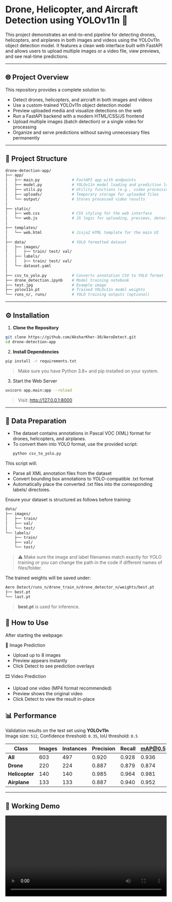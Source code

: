 # Drone, Helicopter, and Aircraft Detection using YOLOv11n 🚁

This project demonstrates an end-to-end pipeline for detecting drones, helicopters, and airplanes in both images and videos using the YOLOv11n object detection model. It features a clean web interface built with FastAPI and allows users to upload multiple images or a video file, view previews, and see real-time predictions.

---

## 🌐 Project Overview

This repository provides a complete solution to:
- Detect drones, helicopters, and aircraft in both images and videos
- Use a custom-trained YOLOv11n object detection model
- Preview uploaded media and visualize detections on the web
- Run a FastAPI backend with a modern HTML/CSS/JS frontend
- Upload multiple images (batch detection) or a single video for processing
- Organize and serve predictions without saving unnecessary files permanently

--- 

## 📁 Project Structure

```bash
drone-detection-app/
├── app/
│   ├── main.py              # FastAPI app with endpoints
│   ├── model.py             # YOLOv11n model loading and prediction logic
│   ├── utils.py             # Utility functions (e.g., video processing)
│   ├── uploads/             # Temporary storage for uploaded files
│   └── output/              # Stores processed video results
│
├── static/
│   ├── web.css              # CSS styling for the web interface
│   └── web.js               # JS logic for uploading, previews, detection
│
├── templates/
│   └── web.html             # Jinja2 HTML template for the main UI
│
├── data/                    # YOLO formatted dataset
│   ├── images/
│   │   ├── train/ test/ val/
│   ├── labels/
│   │   ├── train/ test/ val/
│   └── dataset.yaml
│
├── csv_to_yolo.py           # Converts annotation CSV to YOLO format
├── drone_detection.ipynb    # Model training notebook
├── test.jpg                 # Example image
├── yolov11n.pt              # Trained YOLOv11n model weights
└── runs_n/, runs/           # YOLO training outputs (optional)
```

---

## ⚙️ Installation

1. **Clone the Repository**

```bash
git clone https://github.com/AksharKher-30/AeroDetect.git
cd drone-detection-app
```

2.  **Install Dependencies**

```bash
pip install -r requirements.txt
```
> Make sure you have Python 3.8+ and pip installed on your system.

3. Start the Web Server

```bash
uvicorn app.main:app --reload
```
> Visit: http://127.0.0.1:8000

--- 

## 📁 Data Preparation
- The dataset contains annotations in Pascal VOC (XML) format for drones, helicopters, and airplanes.
- To convert them into YOLO format, use the provided script:
  ```bash
  python csv_to_yolo.py
  ```
This script will:
- Parse all XML annotation files from the dataset
- Convert bounding box annotations to YOLO-compatible .txt format
- Automatically place the converted .txt files into the corresponding labels/ directoies.
  
Ensure your dataset is structured as follows before training:
```bash
data/
├── images/
│   ├── train/
│   ├── val/
│   └── test/
└── labels/
    ├── train/
    ├── val/
    └── test/
```
> ⚠️ Make sure the image and label filenames match exactly for YOLO training or you can change the path in the code if different names of files/folder.

The trained weights will be saved under:
```bash
Aero Detect/runs_n/drone_train_n/drone_detector_n/weights/best.pt
├── best.pt
└── last.pt
```
> **best.pt** is used for inference.

## 🧪 How to Use
After starting the webpage:

🌄 Image Prediction
-	Upload up to 8 images
-	Preview appears instantly
-	Click Detect to see prediction overlays

🎞️ Video Prediction
-	Upload one video (MP4 format recommended)
-	Preview shows the original video
-	Click Detect to view the result in-place

## 📊 Performance

Validation results on the test set using **YOLOv11n**  
Image size: `512`, Confidence threshold: `0.35`, IoU threshold: `0.5`

| Class        | Images | Instances | Precision | Recall | mAP@0.5 | mAP@0.5:0.95 |
|--------------|--------|-----------|-----------|--------|---------|--------------|
| **All**      | 603    | 497       | 0.920     | 0.928  | 0.936   | 0.592        |
| **Drone**    | 220    | 224       | 0.887     | 0.879  | 0.874   | 0.447        |
| **Helicopter** | 140  | 140       | 0.985     | 0.964  | 0.981   | 0.676        |
| **Airplane** | 133    | 133       | 0.887     | 0.940  | 0.952   | 0.655        |

---

## 🚀 Working Demo
<video width="100%" controls>
  <source src="assets/demo.mp4" type="video/mp4">
  Your browser does not support the video tag.
</video>
